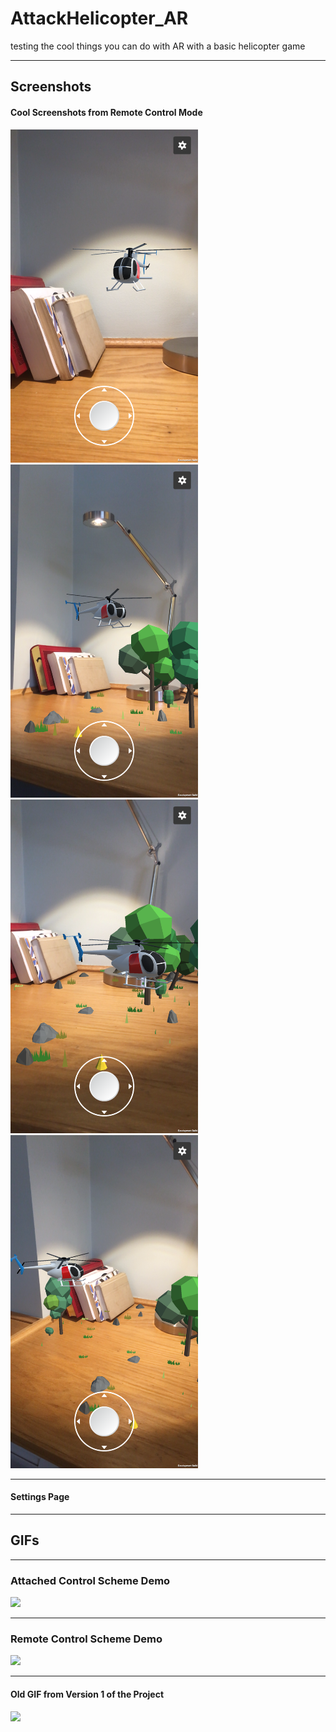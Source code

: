 # AttackHelicopter_AR
testing the cool things you can do with AR with a basic helicopter game
***
## Screenshots

#### Cool Screenshots from Remote Control Mode
<img src="ReadMeMedia/Screenshot1.PNG" width="300" >
<img src="ReadMeMedia/Screenshot2.PNG" width="300" >
<img src="ReadMeMedia/Screenshot3.PNG" width="300" >
<img src="ReadMeMedia/Screenshot4.PNG" width="300" >

***

#### Settings Page
***
## GIFs
***
### Attached Control Scheme Demo
![](/ReadMeMedia/AttachedGIF.gif)
***
### Remote Control Scheme Demo
![](/ReadMeMedia/RemoteGIF.gif)
***
#### Old GIF from Version 1 of the Project
![](/ReadMeMedia/ARHelicopterGif.gif)

